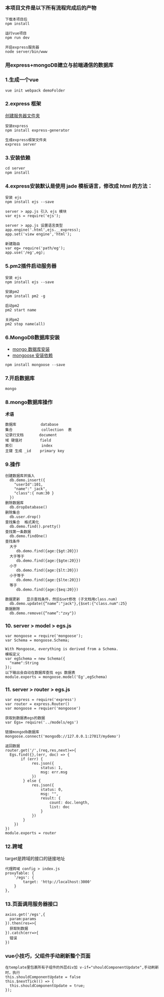 

### 本项目文件是以下所有流程完成后的产物
 

```
下载本项目后 
npm install

运行vue项目 
npm run dev 

开启express服务器
node server/bin/www 
```
### 用express+mongoDB建立与前端通信的数据库

### 1.生成一个vue

```
vue init webpack demoFolder
```
### 2.express 框架 
[创建服务器文件夹](http://www.expressjs.com.cn/4x/api.html)

```
安装express
npm install express-generator

生成express框架文件夹  
express server                  
```
### 3.安装依赖

```
cd server
npm install
```
### 4.express安装默认是使用 jade 模板语言，修改成 html 的方法：

```
安装 ejs  
npm install ejs --save

server > app.js 引入 ejs 模块
var ejs = require('ejs');

server > app.js 设置语言类型 
app.engine('.html',ejs.__express);
app.set('view engine','html');

新建路由
var eg= require('path/eg');
app.use('/eg',eg);
```
### 5.pm2插件启动服务器

```
安装 ejs  
npm install ejs --save

安装pm2
npm install pm2 -g

启动pm2
pm2 start name

关闭pm2
pm2 stop name(all)
```
### 6.MongoDB数据库安装

- [mongo 数据库安装](http://www.runoob.com/mongodb/mongodb-window-install.html)
- [mongoose 安装依赖](http://www.nodeclass.com/api/mongoose.html)   

```
npm install mongoose --save
```

### 7.开启数据库

```
mongo
```
### 8.mongo数据库操作

 **术语** 
```
数据库           database
集合             collection  表
记录行文档       document
域 键值对        field
索引             index
主键 生成 _id    primary key
```
### 9.操作

```
创建数据库并插入
  db.demo.insert({  
    "userId":101,
    "name":" jack",
    "class":{ num:30 } 
  })
删除数据库
  db.dropDatabase()
删除集合
  db.user.drop()
查找集合  格式美化
  db.demo.find().pretty()
查找第一条数据
  db.demo.findOne()
查找条件
  大于
     db.demo.find({age:{$gt:20}})
  大于等于
     db.demo.find({age:{$gte:20}})
  小于
     db.demo.find({age:{$lt:20}})
  小于等于
     db.demo.find({age:{$lte:20}})
  等于
     db.demo.find({age:{$eq:20}})
     
数据更新   显示查找条件，然后$set修改 (子文档用class.num)
  db.demo.update({“name”:"jack"},{$set:{"class.num":25}
数据删除
  db.demo.remove({“name”:"zxy"})
```

### 10. server > model > egs.js

```
var mongoose = require('mongoose');
var Schema = mongoose.Schema;

With Mongoose, everything is derived from a Schema.
模板定义
var egSchema = new Schema({
  "name":String
});
以下输出会自动在数据库查找 egs 数据表
module.exports = mongoose.model('Eg',egSchema)
```
### 11. server > router > egs.js

```
var express = require('express')
var router = express.Router()
var mongoose = requier('mongoose')

获取到数据表egs的数据
var Egs= require('../models/egs')

链接mongodb数据库
mongoose.connect('mongodb://127.0.0.1:27017/mydemo')

返回数据
router.get('/',(req,res,next)=>{
  Egs.find({},(err, doc) => {
       if (err) {  
            res.json({
                status: 1,
                msg: err.msg
            })
        } else {
            res.json({
                status: 0,
                msg: "",
                result: {
                    count: doc.length,
                    list: doc
                }
            })
        }
    })
})
module.exports = router
```


### 12.跨域

target是跨域的接口的链接地址
```
代理跨域 config > index.js
proxyTable: {
    '/egs': {
        target: 'http://localhost:3000'
    }
},
```
### 13.页面调用服务器接口

```
axios.get('/egs',{
  param:params
}).then(res=>{
  获取到数据
}).catch(err=>{
  错误
})
```
### vue小技巧，父组件手动刷新整个页面
```
在template里包裹所有子组件的外层div加 v-if="shouldComponentUpdate",手动刷新时，执行
this.shouldComponentUpdate = false
this.$nextTick(() => {
  this.shouldComponentUpdate = true;
});       
```



